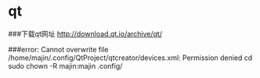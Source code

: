 # qt
###下载qt网址
http://download.qt.io/archive/qt/

###error: Cannot overwrite file /home/majin/.config/QtProject/qtcreator/devices.xml: Permission denied
cd 
sudo chown -R majin:majin .config/
